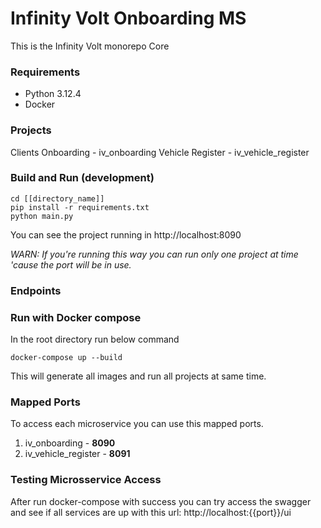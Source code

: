 # Infinity Volt Onboarding MS

This is the Infinity Volt monorepo Core

### Requirements ###
* Python 3.12.4
* Docker

### Projects ###
Clients Onboarding - iv_onboarding
Vehicle Register - iv_vehicle_register

### Build and Run (development) ###
```shell
cd [[directory_name]]
pip install -r requirements.txt
python main.py
```
You can see the project running in http://localhost:8090

*WARN: If you're running this way you can run only one project at time 'cause the port will be in use.*

### Endpoints ###

### Run with Docker compose ###
In the root directory run below command
```shell
docker-compose up --build
```
This will generate all images and run all projects at same time.

### Mapped Ports ###
To access each microservice you can use this mapped ports.
1. iv_onboarding - **8090**
2. iv_vehicle_register - **8091**

### Testing Microsservice Access ###
After run docker-compose with success you can try access the swagger and see if all services are up with this url:
http://localhost:{{port}}/ui
